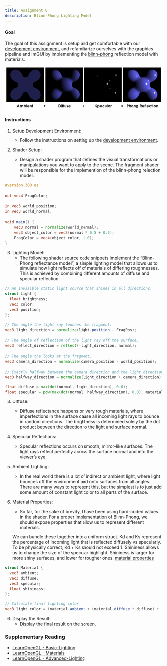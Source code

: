 ```yaml
---
title: Assignment 0
description: Blinn-Phong Lighting Model
---
```


#### Goal

The goal of this assignment is setup and get comfortable with our [development environment][], and refamiliarize ourselves with the graphics pipeline and ImGUI by implementing the [blinn-phong][] reflection model with materials.

<img src="images/phong-reflection-model.png" alt="Fact: This is the primary mode of transportation of the American cowboy." />


#### Instructions

1. Setup Development Environment:
    * Follow the instructions on setting up the [development environment][].


2. Shader Setup:
    * Design a shader program that defines the visual transformations or manipulations you want to apply to the scene. The fragment shader will be responsible for the implemention of the blinn-phong relection model.

<!-- boilerplate code -->
```glsl
#version 300 es

out vec4 FragColor;

in vec3 world_position;
in vec3 world_normal;

void main() {
    vec3 normal = normalize(world_normal);
    vec3 object_color = vec3(normal * 0.5 + 0.5);
    FragColor = vec4(object_color, 1.0);
}
```


3. Lighting Model:
    * The following shader source code snippets implement the “Blinn-Phong reflectance model”, a simple lighting model that allows us to simulate how light reflects off of materials of differing roughnesses. This is achieved by combining different amounts of diffuse and specular reflection.

<!-- structure for a light -->
```glsl
// An invisible static light source that shines in all directions.
struct Light {
  float brightness;
  vec3 color;
  vec3 position;
};
```

<!-- necessary vectors -->
```glsl
// The angle the light ray touches the fragment.
vec3 light_direction = normalize(light.position - FragPos);

// The angle of reflection of the light ray off the surface.
vec3 reflect_direction = reflect(-light_direction, normal);

// The angle the looks at the fragment.
vec3 camera_direction = normalize(camera_position - world_position);

// Exactly halfway between the camera direction and the light direction.
vec3 halfway_direction = normalize(light_direction + camera_direction);
```

<!-- lighting calculations -->
```glsl
float diffuse = max(dot(normal, light_direction), 0.0);
float specular = pow(max(dot(normal, halfway_direction), 0.0), material.shininess);
```


3. Diffuse:
    * Diffuse reflectance happens on very rough materials, where imperfections in the surface cause all incoming light rays to bounce in random directions. The brightness is determined solely by the dot product between the direction to the light and surface normal.


4. Specular Reflections:
    * Specular reflections occurs on smooth, mirror-like surfaces. The light rays reflect perfectly across the surface normal and into the viewer’s eye. 


5. Ambient Lighting:
    * In the real world there is a lot of indirect or ambient light, where light bounces off the environment and onto surfaces from all angles. There are many ways to represent this, but the simplest is to just add some amount of constant light color to all parts of the surface.


7. Material Properties:
    * So far, for the sake of brevity, I have been using hard-coded values in the shader. For a proper implementation of Blinn-Phong, we should expose properties that allow us to represent different materials.

    We can bundle these together into a uniform struct. Kd and Ks represent the percentage of incoming light that is reflected diffusely vs specularly. To be physically correct, Kd + Ks should not exceed 1. Shininess allows us to change the size of the specular highlight. Shininess is larger for more shiny surfaces, and lower for rougher ones. [material properties][]

<!-- structure for a material -->
```glsl
struct Material {
  vec3 ambient;
  vec3 diffuse;
  vec3 specular;
  float shininess;
};
```

<!-- material calculations -->
```glsl
// Calculate final lighting color
vec3 light_color = (material.ambient + (material.diffuse * diffuse) + (material.specular * specular)) * light.color;
```


6. Display the Result:
    * Display the final result on the screen.


### Supplementary Reading

*   [LearnOpenGL - Basic-Lighting][]
*   [LearnOpenGL - Materials][]
*   [LearnOpenGL - Advanced-Lighting][]


[development environment]: environment.html
[blinn-phong]: https://en.wikipedia.org/wiki/Blinn%E2%80%93Phong_reflection_model
[LearnOpenGL - Basic-Lighting]: https://learnopengl.com/Lighting/Basic-Lighting
[LearnOpenGL - Materials]: https://learnopengl.com/Lighting/Materials
[LearnOpenGL - Advanced-Lighting]: https://learnopengl.com/Advanced-Lighting/Advanced-Lighting
[material properties]: http://devernay.free.fr/cours/opengl/materials.html

